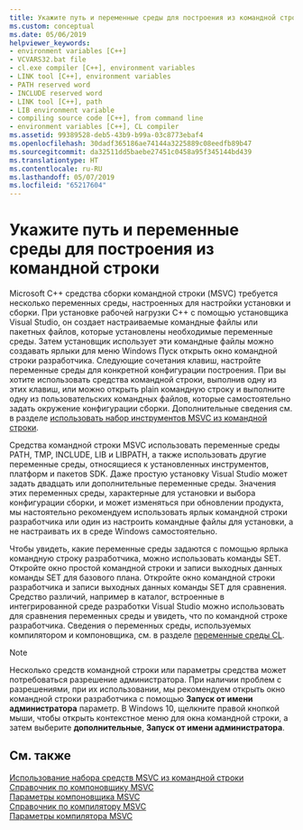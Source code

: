 ```yaml
---
title: Укажите путь и переменные среды для построения из командной строки
ms.custom: conceptual
ms.date: 05/06/2019
helpviewer_keywords:
- environment variables [C++]
- VCVARS32.bat file
- cl.exe compiler [C++], environment variables
- LINK tool [C++], environment variables
- PATH reserved word
- INCLUDE reserved word
- LINK tool [C++], path
- LIB environment variable
- compiling source code [C++], from command line
- environment variables [C++], CL compiler
ms.assetid: 99389528-deb5-43b9-b99a-03c8773ebaf4
ms.openlocfilehash: 30dadf365186ae74144a3225889c08eedfb89b47
ms.sourcegitcommit: da32511dd5baebe27451c0458a95f345144bd439
ms.translationtype: HT
ms.contentlocale: ru-RU
ms.lasthandoff: 05/07/2019
ms.locfileid: "65217604"
---
```

# <a name="set-the-path-and-environment-variables-for-command-line-builds"></a>Укажите путь и переменные среды для построения из командной строки

Microsoft C++ средства сборки командной строки (MSVC) требуется несколько переменных среды, настроенных для настройки установки и сборки. При установке рабочей нагрузки C++ с помощью установщика Visual Studio, он создает настраиваемые командные файлы или пакетных файлов, которые установлены необходимые переменные среды. Затем установщик использует эти командные файлы можно создавать ярлыки для меню Windows Пуск открыть окно командной строки разработчика. Следующие сочетания клавиш, настройте переменные среды для конкретной конфигурации построения. При вы хотите использовать средства командной строки, выполнив одну из этих клавиш, или можно открыть plain командную строку и выполните одну из пользовательских командных файлов, которые самостоятельно задать окружение конфигурации сборки. Дополнительные сведения см. в разделе [использовать набор инструментов MSVC из командной строки](building-on-the-command-line.md).

Средства командной строки MSVC использовать переменные среды PATH, TMP, INCLUDE, LIB и LIBPATH, а также использовать другие переменные среды, относящиеся к установленных инструментов, платформ и пакетов SDK. Даже простую установку Visual Studio может задать двадцать или дополнительные переменные среды. Значения этих переменных среды, характерные для установки и выбора конфигурации сборки, и может изменяться при обновлении продукта, мы настоятельно рекомендуем использовать ярлык командной строки разработчика или один из настроить командные файлы для установки, а не настраивать их в среде Windows самостоятельно.

Чтобы увидеть, какие переменные среды задаются с помощью ярлыка командную строку разработчика, можно использовать команды SET. Откройте окно простой командной строки и записи выходных данных команды SET для базового плана. Откройте окно командной строки разработчика и записи выходных данных команды SET для сравнения. Средство различий, например в каталог, встроенные в интегрированной среде разработки Visual Studio можно использовать для сравнения переменных среды и увидеть, что по командной строке разработчика. Сведения о переменных среды, используемых компилятором и компоновщика, см. в разделе [переменные среды CL](reference/cl-environment-variables.md).

> [!NOTE]
>  Несколько средств командной строки или параметры средства может потребоваться разрешение администратора. При наличии проблем с разрешениями, при их использовании, мы рекомендуем открыть окно командной строки разработчика с помощью **Запуск от имени администратора** параметр. В Windows 10, щелкните правой кнопкой мыши, чтобы открыть контекстное меню для окна командной строки, а затем выберите **дополнительные**, **Запуск от имени администратора**.

## <a name="see-also"></a>См. также

[Использование набора средств MSVC из командной строки](building-on-the-command-line.md)<br/>
[Справочник по компоновщику MSVC](reference/linking.md)<br/>
[Параметры компоновщика MSVC](reference/linker-options.md)<br/>
[Справочник по компилятору MSVC](reference/compiling-a-c-cpp-program.md)<br/>
[Параметры компилятора MSVC](reference/compiler-options.md)
